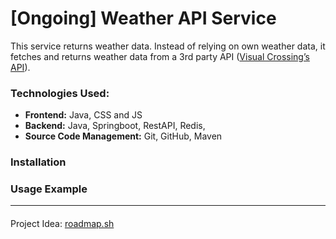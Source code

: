 # [Ongoing] Weather API Service

This service returns weather data. Instead of relying on own weather data, it fetches and returns weather data from a 3rd party API ([Visual Crossing’s API](https://www.visualcrossing.com/weather-api/)).

### Technologies Used:
- **Frontend:** Java, CSS and JS
- **Backend:** Java, Springboot, RestAPI, Redis, 
- **Source Code Management:** Git, GitHub, Maven

### Installation

### Usage Example

_____

####
Project Idea: [roadmap.sh](https://roadmap.sh/projects/weather-api-wrapper-service)